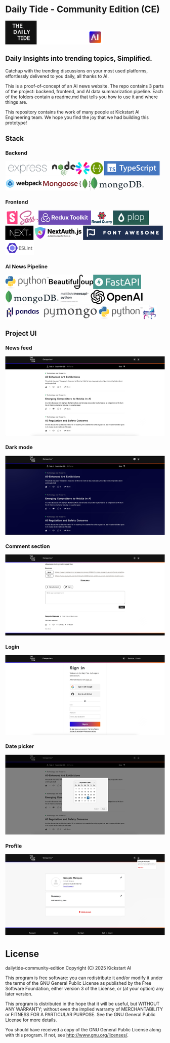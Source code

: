 # Daily Tide - Community Edition (CE)

<img src="https://github.com/Kickstartai-product/dailytide-community-edition/blob/main/repo-assets/logo.png?raw=true" height="75" /><img src="https://github.com/Kickstartai-product/dailytide-community-edition/blob/main/repo-assets/logo-kai.svg?raw=true" height="45" />

## Daily Insights into trending topics, Simplified.

Catchup with the trending discussions on your most used platforms, effortlessly delivered to you daily, all thanks to AI.<br>

This is a proof-of-concept of an AI news website. The repo contains 3 parts of the project: backend, frontend, and AI data summarization pipeline. Each of the folders contain a readme.md that tells you how to use it and where things are. <br>

This repository contains the work of many people at Kickstart AI Engineering team. We hope you find the joy that we had building this prototype!<br>

## Stack

### Backend

<img src="https://github.com/Kickstartai-product/dailytide-community-edition/blob/main/repo-assets/expressjs.png?raw=true" height="45" /><img src="https://github.com/Kickstartai-product/dailytide-community-edition/blob/main/repo-assets/nodejs.svg?raw=true" height="45" /><img src="https://github.com/Kickstartai-product/dailytide-community-edition/blob/main/repo-assets/jwt.svg?raw=true" height="45" /><img src="https://github.com/Kickstartai-product/dailytide-community-edition/blob/main/repo-assets/swagger.png?raw=true" height="45" /><img src="https://github.com/Kickstartai-product/dailytide-community-edition/blob/main/repo-assets/typescript.png?raw=true" height="45" /><img src="https://github.com/Kickstartai-product/dailytide-community-edition/blob/main/repo-assets/webpack.png?raw=true" height="45" /><img src="https://github.com/Kickstartai-product/dailytide-community-edition/blob/main/repo-assets/mongoose.png?raw=true" height="45" /><img src="https://github.com/Kickstartai-product/dailytide-community-edition/blob/main/repo-assets/mongodb.png?raw=true" height="45" />

### Frontend

<img src="https://github.com/Kickstartai-product/dailytide-community-edition/blob/main/repo-assets/storybook.png?raw=true" height="45" /><img src="https://github.com/Kickstartai-product/dailytide-community-edition/blob/main/repo-assets/sass.png?raw=true" height="45" /><img src="https://github.com/Kickstartai-product/dailytide-community-edition/blob/main/repo-assets/redux-toolkit.png?raw=true" height="45" /><img src="https://github.com/Kickstartai-product/dailytide-community-edition/blob/main/repo-assets/react-query.png?raw=true" height="45" /><img src="https://github.com/Kickstartai-product/dailytide-community-edition/blob/main/repo-assets/plopjs.png?raw=true" height="45" /><img src="https://github.com/Kickstartai-product/dailytide-community-edition/blob/main/repo-assets/nextjs.png?raw=true" height="45" /><img src="https://github.com/Kickstartai-product/dailytide-community-edition/blob/main/repo-assets/next-auth.png?raw=true" height="45" /><img src="https://github.com/Kickstartai-product/dailytide-community-edition/blob/main/repo-assets/font-awesome.png?raw=true" height="45" /><img src="https://github.com/Kickstartai-product/dailytide-community-edition/blob/main/repo-assets/eslint.png?raw=true" height="45" />

### AI News Pipeline

<img src="https://github.com/Kickstartai-product/dailytide-community-edition/blob/main/repo-assets/python.png?raw=true" height="45" /><img src="https://github.com/Kickstartai-product/dailytide-community-edition/blob/main/repo-assets/beautifulsoup.png?raw=true" height="45" /><img src="https://github.com/Kickstartai-product/dailytide-community-edition/blob/main/repo-assets/fastapi.png?raw=true" height="45" /><img src="https://github.com/Kickstartai-product/dailytide-community-edition/blob/main/repo-assets/mongodb.png?raw=true" height="45" /><img src="https://github.com/Kickstartai-product/dailytide-community-edition/blob/main/repo-assets/newsapi-python.png?raw=true" height="45" /><img src="https://github.com/Kickstartai-product/dailytide-community-edition/blob/main/repo-assets/openai.png?raw=true" height="45" /><img src="https://github.com/Kickstartai-product/dailytide-community-edition/blob/main/repo-assets/pandas.png?raw=true" height="45" /><img src="https://github.com/Kickstartai-product/dailytide-community-edition/blob/main/repo-assets/pymongo.png?raw=true" height="45" /><img src="https://github.com/Kickstartai-product/dailytide-community-edition/blob/main/repo-assets/python.png?raw=true" height="45" /><img src="https://github.com/Kickstartai-product/dailytide-community-edition/blob/main/repo-assets/uvicorn.png?raw=true" height="45" />

## Project UI

### News feed

![News feed](https://github.com/Kickstartai-product/dailytide-community-edition/blob/main/repo-assets/news-feed.jpg?raw=true)

### Dark mode

![Dark mode](https://github.com/Kickstartai-product/dailytide-community-edition/blob/main/repo-assets/dark-mode.jpg?raw=true)

### Comment section

![Comment section](https://github.com/Kickstartai-product/dailytide-community-edition/blob/main/repo-assets/comment-section.jpg?raw=true)

### Login

![Login](https://github.com/Kickstartai-product/dailytide-community-edition/blob/main/repo-assets/login.jpg?raw=true)

### Date picker

![Date picker](https://github.com/Kickstartai-product/dailytide-community-edition/blob/main/repo-assets/date-picker.jpg?raw=true)

### Profile

![Profile](https://github.com/Kickstartai-product/dailytide-community-edition/blob/main/repo-assets/profile.jpg?raw=true)

# License

dailytide-community-edition
Copyright (C) 2025 Kickstart AI

This program is free software: you can redistribute it and/or modify
it under the terms of the GNU General Public License as published by
the Free Software Foundation, either version 3 of the License, or
(at your option) any later version.

This program is distributed in the hope that it will be useful,
but WITHOUT ANY WARRANTY; without even the implied warranty of
MERCHANTABILITY or FITNESS FOR A PARTICULAR PURPOSE. See the
GNU General Public License for more details.

You should have received a copy of the GNU General Public License
along with this program. If not, see <http://www.gnu.org/licenses/>.

